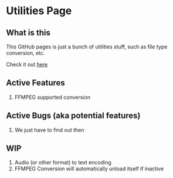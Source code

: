 # Utilities Page

## What is this

This GitHub pages is just a bunch of utilities stuff, such as file type conversion, etc.

Check it out [here](https://bryanluwz.github.io/utilities-page)

## Active Features

1. FFMPEG supported conversion

## Active Bugs (aka potential features)

1. We just have to find out then

## WIP

1. Audio (or other format) to text encoding
2. FFMPEG Conversion will automatically unload itself if inactive
